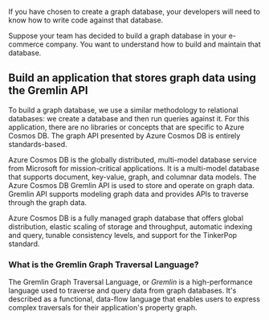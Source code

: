 If you have chosen to create a graph database, your developers will need to know how to write code against that database.

Suppose your team has decided to build a graph database in your e-commerce company. You want to understand how to build and maintain that database.

## Build an application that stores graph data using the Gremlin API

To build a graph database, we use a similar methodology to relational databases: we create a database and then run queries against it. For this application, there are no libraries or concepts that are specific to Azure Cosmos DB. The graph API presented by Azure Cosmos DB is entirely standards-based. 

Azure Cosmos DB is the globally distributed, multi-model database service from Microsoft for mission-critical applications. It is a multi-model database that supports document, key-value, graph, and columnar data models. The Azure Cosmos DB Gremlin API is used to store and operate on graph data. Gremlin API supports modeling graph data and provides APIs to traverse through the graph data.

Azure Cosmos DB is a fully managed graph database that offers global distribution, elastic scaling of storage and throughput, automatic indexing and query, tunable consistency levels, and support for the TinkerPop standard.

### What is the Gremlin Graph Traversal Language?

The Gremlin Graph Traversal Language, or *Gremlin* is a high-performance language used to traverse and query data from graph databases. It's described as a functional, data-flow language that enables users to express complex traversals for their application's property graph.